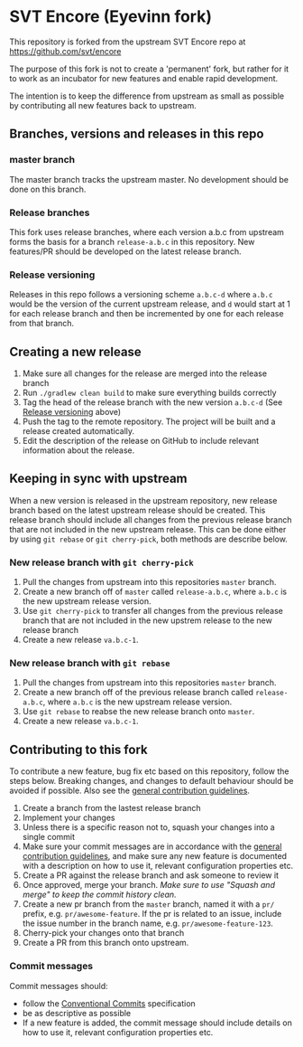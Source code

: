 # SVT Encore (Eyevinn fork)
This repository is forked from the upstream SVT Encore repo at https://github.com/svt/encore

The purpose of this fork is not to create a 'permanent' fork, but rather for it to work as an incubator
for new features and enable rapid development.

The intention is to keep the difference from upstream as small as possible by contributing
all new features back to upstream.

## Branches, versions and releases in this repo
### master branch
The master branch tracks the upstream master. No development should be done on this branch.

### Release branches
This fork uses release branches, where each version a.b.c from upstream forms the basis for a branch
`release-a.b.c` in this repository. New features/PR should be developed on the latest release branch.

### Release versioning
Releases in this repo follows a versioning scheme `a.b.c-d` where `a.b.c` would be the version of the
current upstream release, and `d` would start at 1 for each release branch and then be incremented
by one for each release from that branch.

## Creating a new release
1. Make sure all changes for the release are merged into the release branch
2. Run `./gradlew clean build` to make sure everything builds correctly
3. Tag the head of the release branch with the new version `a.b.c-d` (See [Release versioning](#release-versioning) above)
4. Push the tag to the remote repository. The project will be built and a release created automatically.
5. Edit the description of the release on GitHub to include relevant information about the release.

## Keeping in sync with upstream
When a new version is released in the upstream repository, new release branch based on the latest upstream release
should be created. This release branch should include all changes from the previous release branch that are not
included in the new upstream release. This can be done either by using `git rebase` or `git cherry-pick`,
both methods are describe below.


### New release branch with `git cherry-pick`
1. Pull the changes from upstream into this repositories `master` branch.
2. Create a new branch off of `master` called `release-a.b.c`, where `a.b.c` is the
   new upstream release version.
3. Use `git cherry-pick` to transfer all changes from the previous release branch that are not included
   in the new upstrem release to the new release branch
4. Create a new release `va.b.c-1`.

### New release branch with `git rebase`
1. Pull the changes from upstream into this repositories `master` branch.
2. Create a new branch off of the previous release branch called `release-a.b.c`, where `a.b.c` is the
   new upstream release version.
3. Use `git rebase` to reabse the new release branch onto `master`.
4. Create a new release `va.b.c-1`.

## Contributing to this fork
To contribute a new feature, bug fix etc based on this repository, follow the steps below.
Breaking changes, and changes to default behaviour should be avoided if possible.
Also see the [general contribution guidelines](CONTRIBUTING.adoc).

1. Create a branch from the lastest release branch
2. Implement your changes
3. Unless there is a specific reason not to, squash your changes into a single commit
4. Make sure your commit messages are in accordance with the [general contribution guidelines](CONTRIBUTING.adoc),
and make sure any new feature is documented with a description on how to use it, relevant configuration properties etc.
5. Create a PR against the release branch and ask someone to review it
6. Once approved, merge your branch. *Make sure to use "Squash and merge" to keep the commit history clean.*
7. Create a new pr branch from the `master` branch, named it with a `pr/` prefix, e.g. `pr/awesome-feature`. If the pr
    is related to an issue, include the issue number in the branch name, e.g. `pr/awesome-feature-123`.
8. Cherry-pick your changes onto that branch
9. Create a PR from this branch onto upstream.

### Commit messages
Commit messages should:
- follow the [Conventional Commits](https://www.conventionalcommits.org/en/v1.0.0/) specification
- be as descriptive as possible
- If a new feature is added, the commit message should include details on how to use it,
relevant configuration properties etc.
